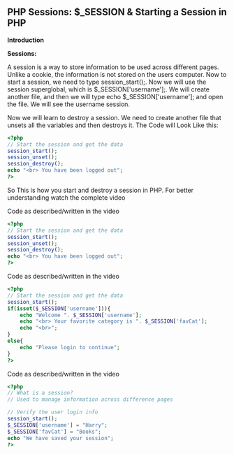 ## PHP Sessions: $_SESSION & Starting a Session in PHP 

**Introduction**

**Sessions:**

A session is a way to store information to be used across different pages. Unlike a cookie, the information is not stored on the users computer. Now to start a session, we need to type session_start();. Now we will use the session superglobal, which is $_SESSION['username'];. We will create another file, and then we will type echo $_SESSION['username']; and open the file. We will see the username session. 

Now we will learn to destroy a session. We need to create another file that unsets all the variables and then destroys it. The Code will Look Like this:
```php
<?php
// Start the session and get the data
session_start();
session_unset();
session_destroy();
echo "<br> You have been logged out";
?>
```
So This is how you start and destroy a session in PHP. For better understanding watch the complete video

 

Code as described/written in the video
```php
<?php
// Start the session and get the data
session_start();
session_unset();
session_destroy();
echo "<br> You have been logged out";
?>
```
Code as described/written in the video
```php
<?php
// Start the session and get the data
session_start();
if(isset($_SESSION['username'])){
    echo "Welcome ". $_SESSION['username'];
    echo "<br> Your favorite category is ". $_SESSION['favCat'];
    echo "<br>";
}
else{
    echo "Please login to continue";
}
?>
```
Code as described/written in the video

```php
<?php
// What is a session?
// Used to manage information across difference pages

// Verify the user login info
session_start();
$_SESSION['username'] = "Harry";
$_SESSION['favCat'] = "Books";
echo "We have saved your session";
?>
```